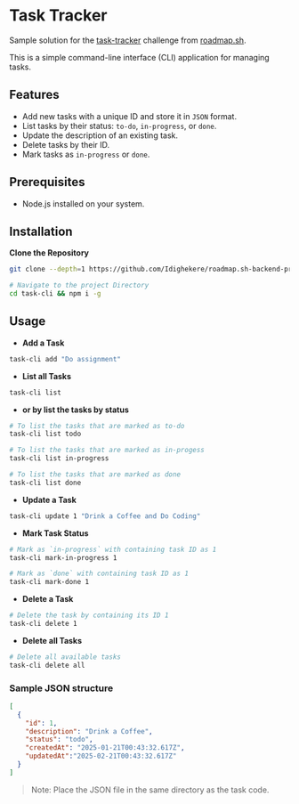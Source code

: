 # Task Tracker

Sample solution for the [task-tracker](https://roadmap.sh/projects/task-tracker) challenge from [roadmap.sh](https://roadmap.sh/).

This is a simple command-line interface (CLI) application for managing tasks.

## Features

- Add new tasks with a unique ID and store it in `JSON` format.
- List tasks by their status: `to-do`, `in-progress`, or `done`.
- Update the description of an existing task.
- Delete tasks by their ID.
- Mark tasks as `in-progress` or `done`.

## Prerequisites

- Node.js installed on your system.

## Installation

**Clone the Repository**

   ```bash
   git clone --depth=1 https://github.com/Idighekere/roadmap.sh-backend-projects.git

   # Navigate to the project Directory
   cd task-cli && npm i -g
   ```
## Usage

- **Add a Task**
```bash
task-cli add "Do assignment"
```

- **List all Tasks**
```bash
task-cli list
```
- **or by list the tasks by status**
```bash
# To list the tasks that are marked as to-do
task-cli list todo

# To list the tasks that are marked as in-progess
task-cli list in-progress

# To list the tasks that are marked as done
task-cli list done
```

- **Update a Task**
```bash
task-cli update 1 "Drink a Coffee and Do Coding"
```

- **Mark Task Status**
```bash
# Mark as `in-progress` with containing task ID as 1
task-cli mark-in-progress 1

# Mark as `done` with containing task ID as 1
task-cli mark-done 1
```

- **Delete a Task**
```bash
# Delete the task by containing its ID 1
task-cli delete 1
```

- **Delete all Tasks**
```bash
# Delete all available tasks
task-cli delete all
```

### Sample JSON structure
```JSON
[
  {
    "id": 1,
    "description": "Drink a Coffee",
    "status": "todo",
    "createdAt": "2025-01-21T00:43:32.617Z",
    "updatedAt":"2025-02-21T00:43:32.617Z"
  }
]
```
> Note: Place the JSON file in the same directory as the task code.
